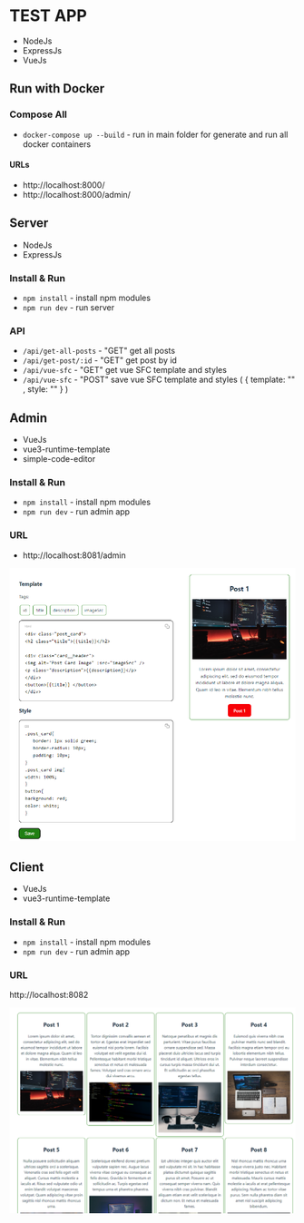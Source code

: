 # TEST APP

- NodeJs
- ExpressJs
- VueJs

## Run with Docker

### Compose All
- `docker-compose up --build` - run in main folder for generate and run all docker containers

#### URLs
- http://localhost:8000/
- http://localhost:8000/admin/

## Server

- NodeJs
- ExpressJs

### Install & Run
- `npm install`             - install npm modules
- `npm run dev`             - run server

### API
- `/api/get-all-posts`      - "GET" get all posts
- `/api/get-post/:id`       - "GET" get post by id
- `/api/vue-sfc`            - "GET" get vue SFC template and styles
- `/api/vue-sfc`            - "POST" save vue SFC template and styles ( { template: "" , style: "" } )

## Admin

- VueJs
- vue3-runtime-template
- simple-code-editor

 ### Install & Run
- `npm install`             - install npm modules
- `npm run dev`             - run admin app

### URL

- http://localhost:8081/admin

![Admin page screenshot](screenshot-admin.png)

## Client

- VueJs
- vue3-runtime-template

 ### Install & Run
- `npm install`             - install npm modules
- `npm run dev`             - run admin app

### URL

http://localhost:8082

![Client page screenshot](screenshot-client.png)
